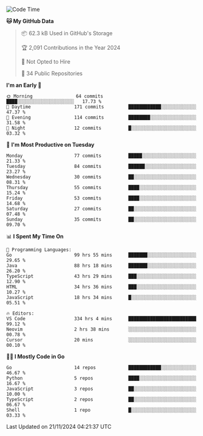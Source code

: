 <!--START_SECTION:thansetan-waka-->
![Code Time](http://img.shields.io/badge/Code%20Time-340%20hrs%2029%20mins-blue)

**🐱 My GitHub Data** 

> 📦 62.3 kB Used in GitHub's Storage 
 > 
> 🏆 2,091 Contributions in the Year 2024
 > 
> 🚫 Not Opted to Hire
 > 
> 📜 34 Public Repositories 
 > 

**I'm an Early 🐤** 

```text
🌞 Morning                64 commits          ████░░░░░░░░░░░░░░░░░░░░░   17.73 % 
🌆 Daytime                171 commits         ████████████░░░░░░░░░░░░░   47.37 % 
🌃 Evening                114 commits         ████████░░░░░░░░░░░░░░░░░   31.58 % 
🌙 Night                  12 commits          █░░░░░░░░░░░░░░░░░░░░░░░░   03.32 % 
```

📅 **I'm Most Productive on Tuesday** 

```text
Monday                   77 commits          █████░░░░░░░░░░░░░░░░░░░░   21.33 % 
Tuesday                  84 commits          ██████░░░░░░░░░░░░░░░░░░░   23.27 % 
Wednesday                30 commits          ██░░░░░░░░░░░░░░░░░░░░░░░   08.31 % 
Thursday                 55 commits          ████░░░░░░░░░░░░░░░░░░░░░   15.24 % 
Friday                   53 commits          ████░░░░░░░░░░░░░░░░░░░░░   14.68 % 
Saturday                 27 commits          ██░░░░░░░░░░░░░░░░░░░░░░░   07.48 % 
Sunday                   35 commits          ██░░░░░░░░░░░░░░░░░░░░░░░   09.70 % 
```

📊 **I Spent My Time On** 

```text
💬 Programming Languages: 
Go                       99 hrs 55 mins      ███████░░░░░░░░░░░░░░░░░░   29.65 % 
Java                     88 hrs 18 mins      ███████░░░░░░░░░░░░░░░░░░   26.20 % 
TypeScript               43 hrs 29 mins      ███░░░░░░░░░░░░░░░░░░░░░░   12.90 % 
HTML                     34 hrs 36 mins      ███░░░░░░░░░░░░░░░░░░░░░░   10.27 % 
JavaScript               18 hrs 34 mins      █░░░░░░░░░░░░░░░░░░░░░░░░   05.51 % 

🔥 Editors: 
VS Code                  334 hrs 4 mins      █████████████████████████   99.12 % 
Neovim                   2 hrs 38 mins       ░░░░░░░░░░░░░░░░░░░░░░░░░   00.78 % 
Cursor                   20 mins             ░░░░░░░░░░░░░░░░░░░░░░░░░   00.10 % 
```

**🧑‍💻 I Mostly Code in Go** 

```text
Go                       14 repos            ████████████░░░░░░░░░░░░░   46.67 % 
Python                   5 repos             ████░░░░░░░░░░░░░░░░░░░░░   16.67 % 
JavaScript               3 repos             ██░░░░░░░░░░░░░░░░░░░░░░░   10.00 % 
TypeScript               2 repos             ██░░░░░░░░░░░░░░░░░░░░░░░   06.67 % 
Shell                    1 repo              █░░░░░░░░░░░░░░░░░░░░░░░░   03.33 % 
```

Last Updated on 21/11/2024 04:21:37 UTC
<!--END_SECTION:thansetan-waka-->